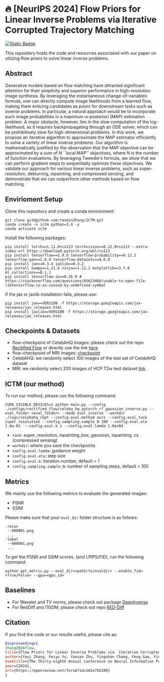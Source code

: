 # 🔥 [NeurIPS 2024] Flow Priors for Linear Inverse Problems via Iterative Corrupted Trajectory Matching
[![Static Badge](https://img.shields.io/badge/NeurIPS_2024_paper-arxiv_link-blue)
](https://arxiv.org/abs/2405.18816) 


 

This repository hosts the code and resources associated with our paper  on utlizing flow priors to solve linear inverse problems.
 
 

## Abstract
 Generative models based on flow matching have attracted significant attention for their simplicity and superior performance in high-resolution image synthesis. By leveraging the instantaneous change-of-variables formula, one can directly compute image likelihoods from a learned flow, making them enticing candidates as priors for downstream tasks such as inverse problems. In particular, a natural approach would be to incorporate such image probabilities in a maximum-a-posteriori (MAP) estimation problem. A major obstacle, however, lies in the slow computation of the log-likelihood, as it requires backpropagating through an ODE solver, which can be prohibitively slow for high-dimensional problems. In this work, we propose an iterative algorithm to approximate the MAP estimator efficiently to solve a variety of linear inverse problems. Our algorithm is mathematically justified by the observation that the MAP objective can be approximated by a sum of $N$ ``local MAP'' objectives, where $N$ is the number of function evaluations. By leveraging Tweedie's formula, we show that we can perform gradient steps to sequentially optimize these objectives. We validate our approach for various linear inverse problems, such as super-resolution, deblurring, inpainting, and compressed sensing, and demonstrate that we can outperform other methods based on flow matching.

## Envirioment Setup
Clone this repository and create a conda environment:
```
git clone git@github.com:YasminZhang/ICTM.git
conda create -n ictm python=3.9 -y
conda activate ictm
```
Install the following packages:
```{bash}
pip install torch==1.11.0+cu113 torchvision==0.12.0+cu113 --extra-index-url https://download.pytorch.org/whl/cu113 
pip install tensorflow==2.9.0 tensorflow-probability==0.12.2 tensorflow-gan==2.0.0 tensorflow-datasets==4.6.0
pip install jax==0.3.4 jaxlib==0.3.2 
pip install numpy==1.21.6 ninja==1.11.1 matplotlib==3.7.0 ml_collections==0.1.1
pip install tensorflow-io==0.26.0 # https://stackoverflow.com/questions/65623468/unable-to-open-file-libtensorflow-io-so-caused-by-undefined-symbol
```
If the jax or jaxlib installation fails, please use:
```{bash}
pip install jax==VERSION -f https://storage.googleapis.com/jax-releases/jax_releases.html
pip install jaxlib==VERSION -f https://storage.googleapis.com/jax-releases/jax_releases.html
```



 

## Checkpoints & Datasets
- flow-checkpoint of CelebAHQ images: please check out the repo [Recitified Flow](https://github.com/gnobitab/RectifiedFlow) or directly use the link [here](https://drive.google.com/file/d/1ryhuJGz75S35GEdWDLiq4XFrsbwPdHnF/view?usp=sharing)
- flow-checkpoint of MRI images: [checkpoint](https://drive.google.com/file/d/16naw5jLuBLe-4IYmC8X-lZKlOFOIxrJh/view?usp=sharing)
- CelebAHQ: we randomly select 100 images of the test set of CelebAHQ dataset
- MRI: we randomly select 200 images of HCP T2w test dataset [link](https://www.humanconnectome.org/study/hcp-young-adult/document/1200-subjects-data-release)
 


## ICTM (our method)
 
To run our method, please use the following command:

```
CUDA_VISIBLE_DEVICES=1 python main.py --config ./configs/rectified_flow/celeba_hq_pytorch_rf_gaussian_inverse.py --eval_folder <eval_folder> --mode eval_inverse --workdir ./logs/celebahq_ckpt --config.eval.method ours --config.eval.task super_resolution --config.sampling.sample_N 100 --config.eval.eta 1.0e-02  --config.eval.k 1 --config.eval.lamda 1.0e+04 
```
- `task`: super_resolution, inpainting_box, gaussian,  inpainting, cs (compressed sensing)
- `workdir`: where you save the checkpoints
- `config.eval.lamda`: guidance weight
- `config.eval.eta`: step size
- `config.eval.k`: iteration number, default = 1
- `config.sampling.sample_N`: number of sampling steps, default = 100

## Metrics
We mainly use the following metrics to evaluate the generated images:
- PSNR
- SSIM


Please make sure that your `eval_dir` folder structure is as follows:
```
-recon
 --000001.png
 ...
-label
 --000001.png 
 ...
```

To get the PSNR and SSIM scores, (and LPIPS/FID), run the following command:
```{bash}
python get_metric.py --eval_dir=<path/to/evaldir> --enable_fid=<True/False> --gpu=<gpu_id>
```

 

## Baselines
- For Wavelet and TV norms, please check out package [DeepInverse](https://deepinv.github.io/deepinv/index.html)
- For RedDiff and $\Pi$GDM, please check out repo [RED-Diff](https://github.com/NVlabs/RED-diff/tree/master)

## Citation

If you find the code or our results useful, please cite as:

```bibtex
@inproceedings{
zhang2024flow,
title={Flow Priors for Linear Inverse Problems via  Iterative Corrupted Trajectory Matching},
author={Yasi Zhang, Peiyu Yu, Yaxuan Zhu, Yingshan Chang, Feng Gao, Ying Nian Wu, Oscar Leong},
booktitle={The Thirty-eighth Annual Conference on Neural Information Processing Systems},
year={2024},
url={https://openreview.net/forum?id=1H2e7USI09}
}
```



